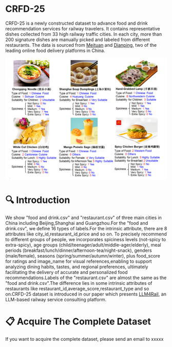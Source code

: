 # CRFD-25
CRFD-25 is a newly constructed dataset to advance food and drink recommendation services for railway travelers. It contains representative dishes collected from 33 high railway traffic cities. In each city, more than 200 signature dishes are manually picked and labeled from different restaurants. The data is sourced from [Meituan](https://www.waimai.meituan.com) and [Dianping](https://www.dianping.com), two of the leading online food delivery platforms in China.

<img src="./illustrationofCRFD-25dataset.jpg" style="max-width:100%;height:auto;">

# 🔍 Introduction
We show "food and drink.csv" and "restaurant.csv" of three main cities in China including Beijing,Shanghai and Guangzhou.For the "food and drink.csv", we define 16 types of labels.For the intrinsic attribute, there are 8 attributes like city_id,restaurant_id,price and so on. To precisely recommend to different groups of people, we incorporates spiciness levels (not-spicy to extra-spicy), age groups (child/teenager/adult/middle-ager/elderly), meal periods (breakfast/lunch/dinner/afternoon-tea/night-snack), genders (male/female), seasons (spring/summer/autumn/winter), plus food_score for ratings and image_name for visual references,enabling to support analyzing dining habits, tastes, and regional preferences, ultimately facilitating the delivery of accurate and personalized food recommendations.Labels of the "restaurant.csv" are almost the same as the "food and drink.csv".The difference lies in some intrinsic attributes of restaurants like restaurant_id,average_score,restaurant_type and so on.CRFD-25 dataset is introduced in our paper which presents [LLM4Rail](https://anonymous.4open.science/r/LLM4Rail), an LLM-based railway service consulting platform.

# 📋 Acquire The Complete Dataset 
If you want to acquire the complete dataset, please send an email to xxxxx
